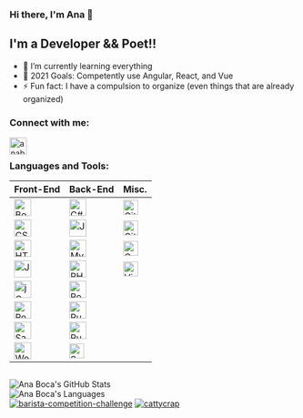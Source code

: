 ### Hi there, I'm Ana 👋

## I'm a Developer && Poet!!

- 🌱 I’m currently learning everything
- 🥅 2021 Goals: Competently use Angular, React, and Vue
- ⚡ Fun fact: I have a compulsion to organize (even things that are already organized)

### Connect with me:

[<img align="left" alt="anaboca | LinkedIn" width="30px" src="https://cdn.iconscout.com/icon/free/png-512/linkedin-42-151143.png" />][linkedin]

<br />

### Languages and Tools:

| Front-End                                                                                                                      | Back-End                                                                                                                     | Misc.                                                                                                                                               |
| ------------------------------------------------------------------------------------------------------------------------------ | ---------------------------------------------------------------------------------------------------------------------------- | --------------------------------------------------------------------------------------------------------------------------------------------------- |
| <img align="left" alt="Bootstrap" width="30px" src="https://cdn.iconscout.com/icon/free/png-512/bootstrap-226077.png" />       | <img align="left" alt="C#" width="30px" src="https://cdn.iconscout.com/icon/free/png-512/csharp-1-1175241.png" />            | <img align="left" alt="Git" width="26px" src="https://cdn.iconscout.com/icon/free/png-256/git-225996.png" />                                        |
| <img align="left" alt="CSS3" width="30px" src="https://cdn.iconscout.com/icon/free/png-512/css3-9-1175237.png" />              | <img align="left" alt="Java" width="30px" src="https://cdn.iconscout.com/icon/free/png-256/java-58-1174951.png" />           | <img align="left" alt="GitHub" width="26px" src="https://cdn.iconscout.com/icon/free/png-256/github-2506802-2100702.png" />                         |
| <img align="left" alt="HTML5" width="30px" src="https://cdn.iconscout.com/icon/free/png-512/html5-10-569380.png" />            | <img align="left" alt="MySQL" width="30px" src="https://cdn.iconscout.com/icon/free/png-512/mysql-19-1174939.png" />         | <img align="left" alt="OOP" width="26px" src="https://miro.medium.com/max/300/0*goJuBKoyL-zZX4RB.png" />                                            |
| <img align="left" alt="JavaScript" width="30px" src="https://cdn.iconscout.com/icon/free/png-512/javascript-24-1174950.png" /> | <img align="left" alt="PHP" width="30px" src="https://cdn.iconscout.com/icon/free/png-256/php-99-1175127.png" />             | <img align="left" alt="Visual Studio Code" width="26px" src="https://cdn.iconscout.com/icon/free/png-512/visual-studio-code-1868941-1583105.png" /> |
| <img align="left" alt="jQuery" width="30px" src="https://cdn.iconscout.com/icon/free/png-512/jquery-10-1175155.png" />         | <img align="left" alt="PostgreSQL" width="30px" src="https://cdn.iconscout.com/icon/free/png-512/postgresql-5-569524.png" /> |
| <img align="left" alt="React" width="30px" src="https://cdn.iconscout.com/icon/free/png-512/react-4-1175110.png" />            | <img align="left" alt="Ruby" width="30px" src="https://cdn.iconscout.com/icon/free/png-256/ruby-46-1175101.png" />           |
| <img align="left" alt="Sass" width="30px" src="https://cdn.iconscout.com/icon/free/png-256/sass-226054.png" />                 | <img align="left" alt="Ruby on Rails" width="30px" src="https://cdn.iconscout.com/icon/free/png-512/rails-2-1175112.png" />  |
| <img align="left" alt="Webpack" width="30px" src="https://cdn.iconscout.com/icon/free/png-512/webpack-3-1174982.png" />        | <img align="left" alt="SQL" width="26px" src="https://cdn.iconscout.com/icon/free/png-512/sql-29-1127899.png" />             |

##

![Ana Boca's GitHub Stats](https://github-readme-stats.vercel.app/api?username=AnaBoca&show_icons=true&theme=radical&count_private=true&include_all_commits=true)  
![Ana Boca's Languages](https://github-readme-stats.vercel.app/api/top-langs/?username=AnaBoca&layout=compact&theme=radical&hide=ruby,coffeescript)  
[![barista-competition-challenge](https://github-readme-stats.vercel.app/api/pin/?username=AnaBoca&repo=barista-competition-challenge&theme=radical)](https://github.com/AnaBoca/barista-competition-challenge)
[![cattycrap](https://github-readme-stats.vercel.app/api/pin/?username=AnaBoca&repo=cattycrap&theme=radical)](https://github.com/AnaBoca/cattycrap)

[linkedin]: https://www.linkedin.com/in/anaboca/

